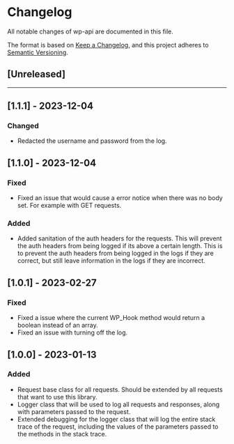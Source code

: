 # Changelog

All notable changes of wp-api are documented in this file.

The format is based on [Keep a Changelog](https://keepachangelog.com/en/1.0.0/),
and this project adheres to [Semantic Versioning](https://semver.org/spec/v2.0.0.html).

## [Unreleased]

------------------
## [1.1.1] - 2023-12-04
### Changed
* Redacted the username and password from the log.

## [1.1.0] - 2023-12-04
### Fixed
* Fixed an issue that would cause a error notice when there was no body set. For example with GET requests.

### Added
* Added sanitation of the auth headers for the requests. This will prevent the auth headers from being logged if its above a certain length. This is to prevent the auth headers from being logged in the logs if they are correct, but still leave information in the logs if they are incorrect.

## [1.0.1] - 2023-02-27

### Fixed

* Fixed a issue where the current WP_Hook method would return a boolean instead of an array.
* Fixed an issue with turning off the log.

## [1.0.0] - 2023-01-13

### Added

* Request base class for all requests. Should be extended by all requests that want to use this library.
* Logger class that will be used to log all requests and responses, along with parameters passed to the request.
* Extended debugging for the logger class that will log the entire stack trace of the request, including the values of the parameters passed to the methods in the stack trace.
